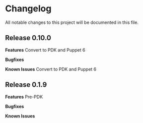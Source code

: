 # Changelog

All notable changes to this project will be documented in this file.

## Release 0.10.0

**Features**
Convert to PDK and Puppet 6

**Bugfixes**

**Known Issues**
Convert to PDK and Puppet 6

## Release 0.1.9

**Features**
Pre-PDK

**Bugfixes**

**Known Issues**
